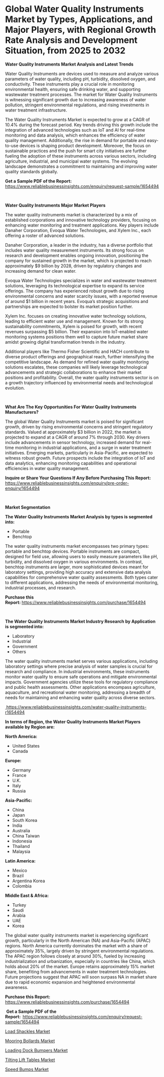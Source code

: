 <p><h1>Global Water Quality Instruments Market by Types, Applications, and Major Players, with Regional Growth Rate Analysis and Development Situation, from 2025 to 2032</h1></p><p><strong>Water Quality Instruments Market Analysis and Latest Trends</strong></p>
<p><p>Water Quality Instruments are devices used to measure and analyze various parameters of water quality, including pH, turbidity, dissolved oxygen, and conductivity. These instruments play a crucial role in monitoring environmental health, ensuring safe drinking water, and supporting wastewater treatment processes. The market for Water Quality Instruments is witnessing significant growth due to increasing awareness of water pollution, stringent environmental regulations, and rising investments in water treatment infrastructure.</p><p>The Water Quality Instruments Market is expected to grow at a CAGR of 10.4% during the forecast period. Key trends driving this growth include the integration of advanced technologies such as IoT and AI for real-time monitoring and data analysis, which enhances the efficiency of water quality management. Additionally, the rise in demand for portable and easy-to-use devices is shaping product development. Moreover, the focus on sustainable practices and the push for smart city initiatives are further fueling the adoption of these instruments across various sectors, including agriculture, industrial, and municipal water systems. The evolving landscape demonstrates a commitment to maintaining and improving water quality standards globally.</p></p>
<p><strong>Get a Sample PDF of the Report:&nbsp;</strong> <a href="https://www.reliablebusinessinsights.com/enquiry/request-sample/1654494?utm_campaign=1119&utm_medium=2&utm_source=Github&utm_content=ia&utm_term=23022025&utm_id=water-quality-instruments">https://www.reliablebusinessinsights.com/enquiry/request-sample/1654494</a></p>
<p>&nbsp;</p>
<p><strong>Water Quality Instruments Major Market Players</strong></p>
<p><p>The water quality instruments market is characterized by a mix of established corporations and innovative technology providers, focusing on enhancing water monitoring and treatment applications. Key players include Danaher Corporation, Evoqua Water Technologies, and Xylem Inc., each offering a roster of advanced solutions.</p><p>Danaher Corporation, a leader in the industry, has a diverse portfolio that includes water quality measurement instruments. Its strong focus on research and development enables ongoing innovation, positioning the company for sustained growth in the market, which is projected to reach approximately $9 billion by 2028, driven by regulatory changes and increasing demand for clean water.</p><p>Evoqua Water Technologies specializes in water and wastewater treatment solutions, leveraging its technological expertise to expand its service offerings. The company has experienced robust growth due to rising environmental concerns and water scarcity issues, with a reported revenue of around $1 billion in recent years. Evoqua’s strategic acquisitions and partnerships are expected to bolster its market position further.</p><p>Xylem Inc. focuses on creating innovative water technology solutions, leading to efficient water use and management. Known for its strong sustainability commitments, Xylem is poised for growth, with recent revenues surpassing $5 billion. Their expansion into IoT-enabled water monitoring systems positions them well to capture future market share amidst growing digital transformation trends in the industry.</p><p>Additional players like Thermo Fisher Scientific and HACH contribute to diverse product offerings and geographical reach, further intensifying the competitive landscape. As demand for refined water quality monitoring solutions escalates, these companies will likely leverage technological advancements and strategic collaborations to enhance their market positions and profitability. Overall, the water quality instruments sector is on a growth trajectory influenced by environmental needs and technological evolution.</p></p>
<p>&nbsp;</p>
<p><strong>What Are The Key Opportunities For Water Quality Instruments Manufacturers?</strong></p>
<p><p>The global Water Quality Instruments market is poised for significant growth, driven by rising environmental concerns and stringent regulatory standards. Valued at approximately $3 billion in 2022, the market is projected to expand at a CAGR of around 7% through 2030. Key drivers include advancements in sensor technology, increased demand for real-time monitoring in industrial applications, and a surge in water treatment initiatives. Emerging markets, particularly in Asia-Pacific, are expected to witness robust growth. Future prospects include the integration of IoT and data analytics, enhancing monitoring capabilities and operational efficiencies in water quality management.</p></p>
<p><strong>Inquire or Share Your Questions If Any Before Purchasing This Report:</strong> <a href="https://www.reliablebusinessinsights.com/enquiry/pre-order-enquiry/1654494?utm_campaign=1119&utm_medium=2&utm_source=Github&utm_content=ia&utm_term=23022025&utm_id=water-quality-instruments">https://www.reliablebusinessinsights.com/enquiry/pre-order-enquiry/1654494</a></p>
<p>&nbsp;</p>
<p><strong>Market Segmentation</strong></p>
<p><strong>The Water Quality Instruments Market Analysis by types is segmented into:</strong></p>
<p><ul><li>Portable</li><li>Benchtop</li></ul></p>
<p><p>The water quality instruments market encompasses two primary types: portable and benchtop devices. Portable instruments are compact, designed for field use, allowing users to easily measure parameters like pH, turbidity, and dissolved oxygen in various environments. In contrast, benchtop instruments are larger, more sophisticated devices meant for laboratory settings, providing high accuracy and extensive data analysis capabilities for comprehensive water quality assessments. Both types cater to different applications, addressing the needs of environmental monitoring, industrial processes, and research.</p></p>
<p><strong>Purchase this Report:&nbsp;</strong><a href="https://www.reliablebusinessinsights.com/purchase/1654494?utm_campaign=1119&utm_medium=2&utm_source=Github&utm_content=ia&utm_term=23022025&utm_id=water-quality-instruments">https://www.reliablebusinessinsights.com/purchase/1654494</a></p>
<p>&nbsp;</p>
<p><strong>The Water Quality Instruments Market Industry Research by Application is segmented into:</strong></p>
<p><ul><li>Laboratory</li><li>Industrial</li><li>Government</li><li>Others</li></ul></p>
<p><p>The water quality instruments market serves various applications, including laboratory settings where precise analysis of water samples is crucial for research and compliance. In industrial environments, these instruments monitor water quality to ensure safe operations and mitigate environmental impacts. Government agencies utilize these tools for regulatory compliance and public health assessments. Other applications encompass agriculture, aquaculture, and recreational water monitoring, addressing a breadth of needs for maintaining and enhancing water quality across diverse sectors.</p></p>
<p><a href="https://www.reliablebusinessinsights.com/water-quality-instruments-r1654494?utm_campaign=1119&utm_medium=2&utm_source=Github&utm_content=ia&utm_term=23022025&utm_id=water-quality-instruments">&nbsp;https://www.reliablebusinessinsights.com/water-quality-instruments-r1654494</a></p>
<p><strong>In terms of Region, the Water Quality Instruments Market Players available by Region are:</strong></p>
<p>
    <p> <strong> North America: </strong>
        <ul>
            <li>United States</li>
            <li>Canada</li>
        </ul>
        </p> 
    <p> <strong> Europe: </strong>
        <ul>
            <li>Germany</li>
            <li>France</li>
            <li>U.K.</li>
            <li>Italy</li>
            <li>Russia</li>
        </ul>
        </p> 
    <p> <strong> Asia-Pacific: </strong>
        <ul>
            <li>China</li>
            <li>Japan</li>
            <li>South Korea</li>
            <li>India</li>
            <li>Australia</li>
            <li>China Taiwan</li>
            <li>Indonesia</li>
            <li>Thailand</li>
            <li>Malaysia</li>
        </ul>
        </p> 
    <p> <strong> Latin America: </strong>
        <ul>
            <li>Mexico</li>
            <li>Brazil</li>
            <li>Argentina Korea</li>
            <li>Colombia</li>
        </ul>
        </p> 
    <p> <strong> Middle East & Africa: </strong>
        <ul>
            <li>Turkey</li>
            <li>Saudi</li>
            <li>Arabia</li>
            <li>UAE</li>
            <li>Korea</li>
        </ul>
    </p>
    </p>
<p><p>The global water quality instruments market is experiencing significant growth, particularly in the North American (NA) and Asia-Pacific (APAC) regions. North America currently dominates the market with a share of approximately 35%, largely driven by stringent environmental regulations. The APAC region follows closely at around 30%, fueled by increasing industrialization and urbanization, especially in countries like China, which holds about 20% of the market. Europe retains approximately 15% market share, benefiting from advancements in water treatment technologies. Future projections suggest that APAC will soon surpass NA in market share due to rapid economic expansion and heightened environmental awareness.</p></p>
<p><strong>Purchase this Report: </strong><a href="https://www.reliablebusinessinsights.com/purchase/1654494?utm_campaign=1119&utm_medium=2&utm_source=Github&utm_content=ia&utm_term=23022025&utm_id=water-quality-instruments">https://www.reliablebusinessinsights.com/purchase/1654494</a></p>
<p>&nbsp;<strong>Get a Sample PDF of the Report:&nbsp;&nbsp;</strong><a href="https://www.reliablebusinessinsights.com/enquiry/request-sample/1654494?utm_campaign=1119&utm_medium=2&utm_source=Github&utm_content=ia&utm_term=23022025&utm_id=water-quality-instruments">https://www.reliablebusinessinsights.com/enquiry/request-sample/1654494</a></p>
<p><strong></strong></p>
<p><p><a href="https://github.com/dafertsuria/Market-Research-Report-List-1/blob/main/load-shackles-market.md?utm_campaign=1119&utm_medium=2&utm_source=Github&utm_content=ia&utm_term=23022025&utm_id=water-quality-instruments">Load Shackles Market</a></p><p><a href="https://github.com/mwadadorjan01/Market-Research-Report-List-1/blob/main/mooring-bollards-market.md?utm_campaign=1119&utm_medium=2&utm_source=Github&utm_content=ia&utm_term=23022025&utm_id=water-quality-instruments">Mooring Bollards Market</a></p><p><a href="https://github.com/pockettifere14/Market-Research-Report-List-1/blob/main/loading-dock-bumpers-market.md?utm_campaign=1119&utm_medium=2&utm_source=Github&utm_content=ia&utm_term=23022025&utm_id=water-quality-instruments">Loading Dock Bumpers Market</a></p><p><a href="https://github.com/shroffuhpa/Market-Research-Report-List-1/blob/main/tilting-lift-tables-market.md?utm_campaign=1119&utm_medium=2&utm_source=Github&utm_content=ia&utm_term=23022025&utm_id=water-quality-instruments">Tilting Lift Tables Market</a></p><p><a href="https://github.com/billejuman43/Market-Research-Report-List-1/blob/main/speed-bumps-market.md?utm_campaign=1119&utm_medium=2&utm_source=Github&utm_content=ia&utm_term=23022025&utm_id=water-quality-instruments">Speed Bumps Market</a></p></p>